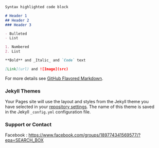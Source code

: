 
```markdown
Syntax highlighted code block

# Header 1
## Header 2
### Header 3

- Bulleted
- List

1. Numbered
2. List

**Bold** and _Italic_ and `Code` text

[Link](url) and ![Image](src)
```

For more details see [GitHub Flavored Markdown](https://guides.github.com/features/mastering-markdown/).

### Jekyll Themes

Your Pages site will use the layout and styles from the Jekyll theme you have selected in your [repository settings](https://github.com/gamekill/LFS-Esports/settings). The name of this theme is saved in the Jekyll `_config.yml` configuration file.

### Support or Contact

Facebook : https://www.facebook.com/groups/189774341569577/?epa=SEARCH_BOX
